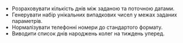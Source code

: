 - Розраховувати кількість днів між заданою та поточною датами.
- Генерувати набір унікальних випадкових чисел у межах заданих параметрів.
- Нормалізувати телефонні номери до стандартого формату.
- Виводити список днів народжень колег на тиждень уперед.
